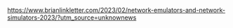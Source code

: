 https://www.brianlinkletter.com/2023/02/network-emulators-and-network-simulators-2023/?utm_source=unknownews